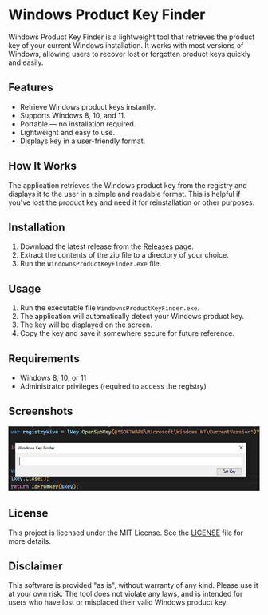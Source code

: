 # Windows Product Key Finder

Windows Product Key Finder is a lightweight tool that retrieves the product key of your current Windows installation. It works with most versions of Windows, allowing users to recover lost or forgotten product keys quickly and easily.

## Features

- Retrieve Windows product keys instantly.
- Supports Windows 8, 10, and 11.
- Portable — no installation required.
- Lightweight and easy to use.
- Displays key in a user-friendly format.

## How It Works

The application retrieves the Windows product key from the registry and displays it to the user in a simple and readable format. This is helpful if you've lost the product key and need it for reinstallation or other purposes.

## Installation

1. Download the latest release from the [Releases](https://github.com/DataSearchers/WindownsProductKeyFinder/releases) page.
2. Extract the contents of the zip file to a directory of your choice.
3. Run the `WindownsProductKeyFinder.exe` file.
## Usage

1. Run the executable file `WindownsProductKeyFinder.exe`.
2. The application will automatically detect your Windows product key.
3. The key will be displayed on the screen.
4. Copy the key and save it somewhere secure for future reference.

## Requirements

- Windows 8, 10, or 11
- Administrator privileges (required to access the registry)

## Screenshots

![Screenshot](https://github.com/DataSearchers/WindowsProductKeyFinder/blob/main/screenshot.png?raw=true)

## License

This project is licensed under the MIT License. See the [LICENSE](LICENSE) file for more details.

## Disclaimer

This software is provided "as is", without warranty of any kind. Please use it at your own risk. The tool does not violate any laws, and is intended for users who have lost or misplaced their valid Windows product key.

